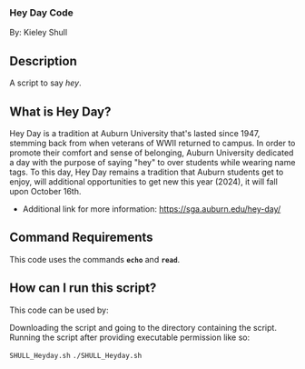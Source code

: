 ### Hey Day Code

By: Kieley Shull

## Description

A script to say *hey*.
  
## What is Hey Day?

Hey Day is a tradition at Auburn University that's lasted since 1947, stemming back from when veterans of WWII returned to campus. In order to promote their comfort 
and sense of belonging, Auburn University dedicated a day with the purpose of saying "hey" to over students while wearing name tags. To this day, Hey Day remains a 
tradition that Auburn students get to enjoy, will additional opportunities to get new  this year (2024), it will fall upon October 16th. 

- Additional link for more information: https://sga.auburn.edu/hey-day/

## Command Requirements

This code uses the commands **`echo`** and **`read`**.

## How can I run this script?
This code can be used by:

Downloading the script and going to the directory containing the script.
Running the script after providing executable permission like so:

`SHULL_Heyday.sh`
`./SHULL_Heyday.sh`
